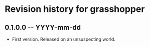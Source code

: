 # Revision history for grasshopper

## 0.1.0.0 -- YYYY-mm-dd

* First version. Released on an unsuspecting world.
